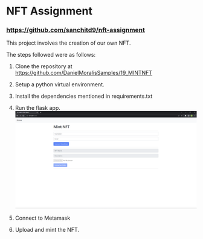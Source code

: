# NFT Assignment

### https://github.com/sanchitd9/nft-assignment

This project involves the creation of our own NFT.

The steps followed were as follows:

1. Clone the repository at https://github.com/DanielMoralisSamples/19_MINTNFT

2. Setup a python virtual environment.

3. Install the dependencies mentioned in requirements.txt

4. Run the flask app.
![image](screenshots/Screenshot%202022-11-14%20234203.png)

5. Connect to Metamask

6. Upload and mint the NFT.